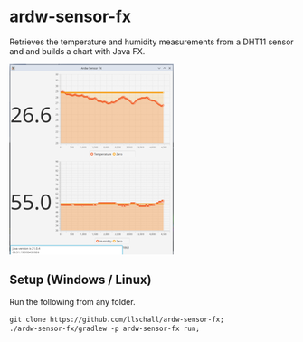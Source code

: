 # ardw-sensor-fx

Retrieves the temperature and humidity measurements from a DHT11 sensor and and builds a chart with Java FX.

![Overview](https://github.com/llschall/ardw-sensor-fx/blob/main/doc/screenshot.png?raw=true)

## Setup (Windows / Linux)

Run the following from any folder.

```
git clone https://github.com/llschall/ardw-sensor-fx;
./ardw-sensor-fx/gradlew -p ardw-sensor-fx run;
```

